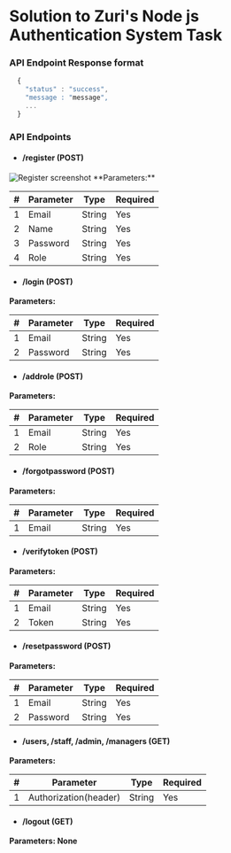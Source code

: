 # Solution to Zuri's Node js Authentication System Task
### API Endpoint Response format
```javascript
  {
    "status" : "success",
    "message : "message",
    ...
  }
```
### API Endpoints
- #### /register (POST)
<img src="https://github.com/EtorojahOkon/auth/.github/images/register.png" alt="Register screenshot"/>
**Parameters:**
<table>
  <thead>
     <tr>
      <th>#</th>
      <th>Parameter</th>
      <th>Type</th>
      <th>Required</th>
    </tr>
  </thead>
  <tbody>
    <tr>
      <td>1</td>
      <td>Email</td>
      <td>String</td>
      <td>Yes</td>
    </tr>
    <tr>
      <td>2</td>
      <td>Name</td>
      <td>String</td>
      <td>Yes</td>
    </tr>
    <tr>
      <td>3</td>
      <td>Password</td>
      <td>String</td>
      <td>Yes</td>
    </tr>
    <tr>
      <td>4</td>
      <td>Role</td>
      <td>String</td>
      <td>Yes</td>
    </tr>
  </tbody>
</table>

- #### /login (POST)
**Parameters:**
<table>
  <thead>
     <tr>
      <th>#</th>
      <th>Parameter</th>
      <th>Type</th>
      <th>Required</th>
    </tr>
  </thead>
  <tbody>
    <tr>
      <td>1</td>
      <td>Email</td>
      <td>String</td>
      <td>Yes</td>
    </tr>
    <tr>
      <td>2</td>
      <td>Password</td>
      <td>String</td>
      <td>Yes</td>
    </tr>
  </tbody>
</table>

- #### /addrole (POST)
**Parameters:**
<table>
  <thead>
     <tr>
      <th>#</th>
      <th>Parameter</th>
      <th>Type</th>
      <th>Required</th>
    </tr>
  </thead>
  <tbody>
    <tr>
      <td>1</td>
      <td>Email</td>
      <td>String</td>
      <td>Yes</td>
    </tr>
    <tr>
      <td>2</td>
      <td>Role</td>
      <td>String</td>
      <td>Yes</td>
    </tr>
  </tbody>
</table>

- #### /forgotpassword (POST)
**Parameters:**
<table>
  <thead>
     <tr>
      <th>#</th>
      <th>Parameter</th>
      <th>Type</th>
      <th>Required</th>
    </tr>
  </thead>
  <tbody>
    <tr>
      <td>1</td>
      <td>Email</td>
      <td>String</td>
      <td>Yes</td>
    </tr>
   
  </tbody>
</table>


- #### /verifytoken (POST)
**Parameters:**
<table>
  <thead>
     <tr>
      <th>#</th>
      <th>Parameter</th>
      <th>Type</th>
      <th>Required</th>
    </tr>
  </thead>
  <tbody>
    <tr>
      <td>1</td>
      <td>Email</td>
      <td>String</td>
      <td>Yes</td>
    </tr>
    <tr>
      <td>2</td>
      <td>Token</td>
      <td>String</td>
      <td>Yes</td>
    </tr>
  </tbody>
</table>

- #### /resetpassword (POST)
**Parameters:**
<table>
  <thead>
     <tr>
      <th>#</th>
      <th>Parameter</th>
      <th>Type</th>
      <th>Required</th>
    </tr>
  </thead>
  <tbody>
    <tr>
      <td>1</td>
      <td>Email</td>
      <td>String</td>
      <td>Yes</td>
    </tr>
    <tr>
      <td>2</td>
      <td>Password</td>
      <td>String</td>
      <td>Yes</td>
    </tr>
  </tbody>
</table>


- #### /users, /staff, /admin, /managers (GET)
**Parameters:**
<table>
  <thead>
     <tr>
      <th>#</th>
      <th>Parameter</th>
      <th>Type</th>
      <th>Required</th>
    </tr>
  </thead>
  <tbody>
    <tr>
      <td>1</td>
      <td>Authorization(header)</td>
      <td>String</td>
      <td>Yes</td>
    </tr>
  </tbody>
</table>

- #### /logout (GET)
**Parameters: None**



